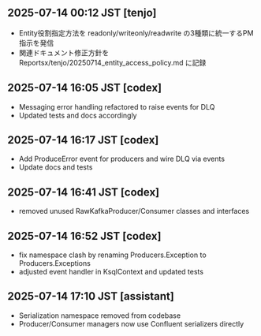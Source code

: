## 2025-07-14 00:12 JST [tenjo]
- Entity役割指定方法を readonly/writeonly/readwrite の3種類に統一するPM指示を発信
- 関連ドキュメント修正方針を Reportsx/tenjo/20250714_entity_access_policy.md に記録

## 2025-07-14 16:05 JST [codex]
- Messaging error handling refactored to raise events for DLQ
- Updated tests and docs accordingly

## 2025-07-14 16:17 JST [codex]
- Add ProduceError event for producers and wire DLQ via events
- Update docs and tests
## 2025-07-14 16:41 JST [codex]
- removed unused RawKafkaProducer/Consumer classes and interfaces

## 2025-07-14 16:52 JST [codex]
- fix namespace clash by renaming Producers.Exception to Producers.Exceptions
- adjusted event handler in KsqlContext and updated tests
## 2025-07-14 17:10 JST [assistant]
- Serialization namespace removed from codebase
- Producer/Consumer managers now use Confluent serializers directly
